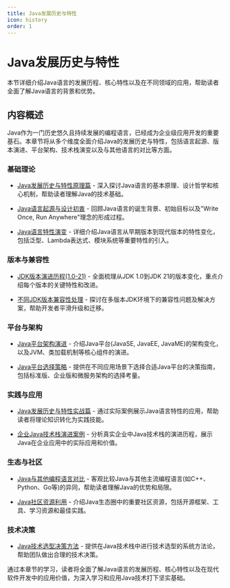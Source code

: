 ```yaml
---
title: Java发展历史与特性
icon: history
order: 1
---
```


# Java发展历史与特性

本节详细介绍Java语言的发展历程、核心特性以及在不同领域的应用，帮助读者全面了解Java语言的背景和优势。

## 内容概述

Java作为一门历史悠久且持续发展的编程语言，已经成为企业级应用开发的重要基石。本章节将从多个维度全面介绍Java的发展历史与特性，包括语言起源、版本演进、平台架构、技术栈演变以及与其他语言的对比等方面。

### 基础理论

- [Java发展历史与特性原理篇](./1.1.1.1-Java发展历史与特性原理篇.md) - 深入探讨Java语言的基本原理、设计哲学和核心机制，帮助读者理解Java的技术基础。

- [Java语言起源与设计初衷](./1.1.1.2-Java语言起源与设计初衷.md) - 回顾Java语言的诞生背景、初始目标以及"Write Once, Run Anywhere"理念的形成过程。

- [Java语言特性演变](./1.1.1.4-Java语言特性演变.md) - 详细介绍Java语言从早期版本到现代版本的特性变化，包括泛型、Lambda表达式、模块系统等重要特性的引入。

### 版本与兼容性

- [JDK版本演进历程(1.0-21)](./1.1.1.3-JDK版本演进历程(1.0-21).md) - 全面梳理从JDK 1.0到JDK 21的版本变化，重点介绍每个版本的关键特性和改进。

- [不同JDK版本兼容性处理](./1.1.1.3-不同JDK版本兼容性处理.md) - 探讨在多版本JDK环境下的兼容性问题及解决方案，帮助开发者平滑升级和迁移。

### 平台与架构

- [Java平台架构演进](./1.1.1.5-Java平台架构演进.md) - 介绍Java平台(JavaSE, JavaEE, JavaME)的架构变化，以及JVM、类加载机制等核心组件的演进。

- [Java平台选择策略](./1.1.1.4-Java平台选择策略.md) - 提供在不同应用场景下选择合适Java平台的决策指南，包括标准版、企业版和微服务架构的选择考量。

### 实践与应用

- [Java发展历史与特性实战篇](./1.1.1.2-Java发展历史与特性实战篇.md) - 通过实际案例展示Java语言特性的应用，帮助读者将理论知识转化为实践技能。

- [企业Java技术栈演进案例](./1.1.1.5-企业Java技术栈演进案例.md) - 分析真实企业中Java技术栈的演进历程，展示Java在企业应用中的实际应用和价值。

### 生态与社区

- [Java与其他编程语言对比](./1.1.1.6-Java与其他编程语言对比.md) - 客观比较Java与其他主流编程语言(如C++、Python、Go等)的异同，帮助读者理解Java的优势和局限。

- [Java社区资源利用](./1.1.1.6-Java社区资源利用.md) - 介绍Java生态圈中的重要社区资源，包括开源框架、工具、学习资源和最佳实践。

### 技术决策

- [Java技术选型决策方法](./1.1.1.7-Java技术选型决策方法.md) - 提供在Java技术栈中进行技术选型的系统方法论，帮助团队做出合理的技术决策。

通过本章节的学习，读者将全面了解Java语言的发展历程、核心特性以及在现代软件开发中的应用价值，为深入学习和应用Java技术打下坚实基础。